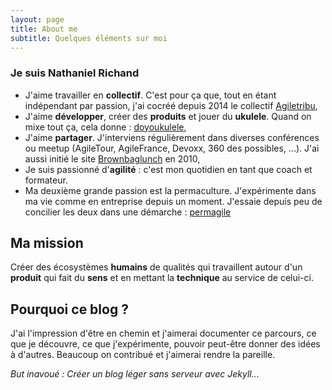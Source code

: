 ```yaml
---
layout: page
title: About me
subtitle: Quelques éléments sur moi
---
```



### Je suis Nathaniel Richand
 - J'aime travailler en **collectif**. C'est pour ça que, tout en étant indépendant par passion, j'ai cocréé depuis 2014 le collectif [Agiletribu](www.agiletribu.com),
 - J'aime **développer**, créer des **produits** et jouer du **ukulele**. Quand on mixe tout ça, cela donne : [doyoukulele](www.doyoukulele.com),
 - J'aime **partager**. J'interviens régulièrement dans diverses conférences ou meetup (AgileTour, AgileFrance, Devoxx, 360 des possibles, ...). J'ai aussi initié le site [Brownbaglunch](www.brownbaglunch.fr) en 2010,
 - Je suis passionné d'**agilité** : c'est mon quotidien en tant que coach et formateur.
 - Ma deuxième grande passion est la permaculture. J'expérimente dans ma vie comme en entreprise depuis un moment. J'essaie depuis peu de concilier les deux dans une démarche : [permagile](www.permagile.org)

## Ma mission
Créer des écosystèmes **humains** de qualités qui travaillent autour d'un **produit** qui fait du **sens** et en mettant la **technique** au service de celui-ci.

## Pourquoi ce blog ?
J'ai l'impression d'être en chemin et j'aimerai documenter ce parcours, ce que je découvre, ce que j'expérimente, pouvoir peut-être donner des idées à d'autres. Beaucoup on contribué et j'aimerai rendre la pareille.

_But inavoué : Créer un blog léger sans serveur avec Jekyll..._


